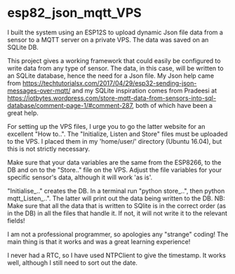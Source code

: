 # esp82_json_mqtt_VPS
I built the system using an ESP12S to upload dynamic Json file data from a sensor to a MQTT server on a private VPS. The data was saved on an SQLite DB.

This project gives a working framework that could easily be configured to write data from any type of sensor. 
The data, in this case, will be written to an SQLite database, hence the need for a Json file. My Json help came from https://techtutorialsx.com/2017/04/29/esp32-sending-json-messages-over-mqtt/ and my SQLite inspiration comes from Pradeesi at https://iotbytes.wordpress.com/store-mqtt-data-from-sensors-into-sql-database/comment-page-1/#comment-287, both of which have been a great help. 

For setting up the VPS files, I urge you to go the latter website for an excellent "How to..". The "Initialize, Listen and Store" files must be uploaded to the VPS. I placed them in my 'home/user/' directory (Ubuntu 16.04), but this is not strictly necessary.

Make sure that your data variables are the same from the ESP8266, to the DB and on to the "Store.." file on the VPS. Adjust the file variables for your specific sensor's data, although it will work 'as is'. 

"Initialise_.." creates the DB. In a terminal run "python store_..", then python mqtt_Listen_..". The latter will print out the data being written to the DB. NB: Make sure that all the data that is written to SQlite is in the correct order (as in the DB) in all the files that handle it. If not, it will not write it to the relevant fields! 

I am not a professional programmer, so apologies any "strange" coding! The main thing is that it works and was a great learning experience! 

I never had a RTC, so I have used NTPClient to give the timestamp. It works well, although I still need to sort out the date.
